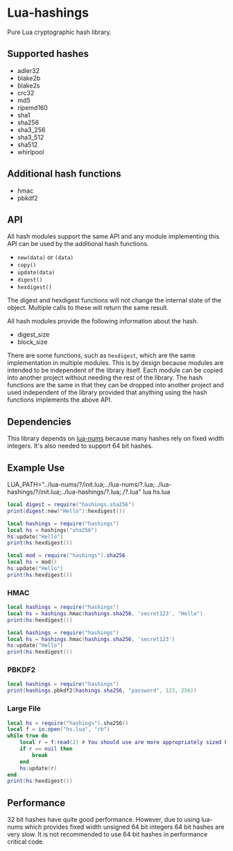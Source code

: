 Lua-hashings
============

Pure Lua cryptographic hash library.

Supported hashes
----------------

* adler32
* blake2b
* blake2s
* crc32
* md5
* ripemd160
* sha1
* sha256
* sha3_256
* sha3_512
* sha512
* whirlpool

Additional hash functions
-------------------------

* hmac
* pbkdf2

API
---

All hash modules support the same API and any module implementing
this API can be used by the additional hash functions.

* `new(data)` or `(data)`
* `copy()`
* `update(data)`
* `digest()`
* `hexdigest()`

The digest and hexdigest functions will not change the internal state
of the object. Multiple calls to these will return the same result.

All hash modules provide the following information about the hash.

* digest_size
* block_size

There are some functions, such as `hexdigest`, which are the same implementation
in multiple modules. This is by design because modules are intended to be independent
of the library itself. Each module can be copied into another project without needing
the rest of the library. The hash functions are the same in that they can
be dropped into another project and used independent of the library provided that
anything using the hash functions implements the above API.

Dependencies
------------

This library depends on [lua-nums](https://github.com/user-none/lua-nums)
because many hashes rely on fixed width integers. It's also needed
to support 64 bit hashes.

Example Use
-----------

LUA_PATH="../lua-nums/?/init.lua;../lua-nums/?.lua;../lua-hashings/?/init.lua;../lua-hashings/?.lua;./?.lua" lua hs.lua

```lua
local digest = require("hashings.sha256")
print(digest:new("Hello"):hexdigest())
```

```lua
local hashings = require("hashings")
local hs = hashings("sha256")
hs:update("Hello")
print(hs:hexdigest())
```

```lua
local mod = require("hashings").sha256
local hs = mod()
hs:update("Hello")
print(hs:hexdigest())
```

### HMAC

```lua
local hashings = require("hashings")
local hs = hashings.hmac(hashings.sha256, 'secret123', "Hello")
print(hs:hexdigest())
```

```lua
local hashings = require("hashings")
local hs = hashings.hmac(hashings.sha256, 'secret123')
hs:update("Hello")
print(hs:hexdigest())
```

### PBKDF2

```lua
local hashings = require("hashings")
print(hashings.pbkdf2(hashings.sha256, "password", 123, 256))
```

### Large File

```lua
local hs = require("hashings").sha256()
local f = io.open("hs.lua", "rb")
while true do
    local r = f:read(2) # You should use are more appropriately sized buffer
    if r == nuil then
        break
    end
    hs:update(r)
end
print(hs:hexdigest())
```

Performance
-----------

32 bit hashes have quite good performance. However, due to using lua-nums which
provides fixed width unsigned 64 bit integers 64 bit hashes are very slow. It is
not recommended to use 64 bit hashes in performance critical code.
